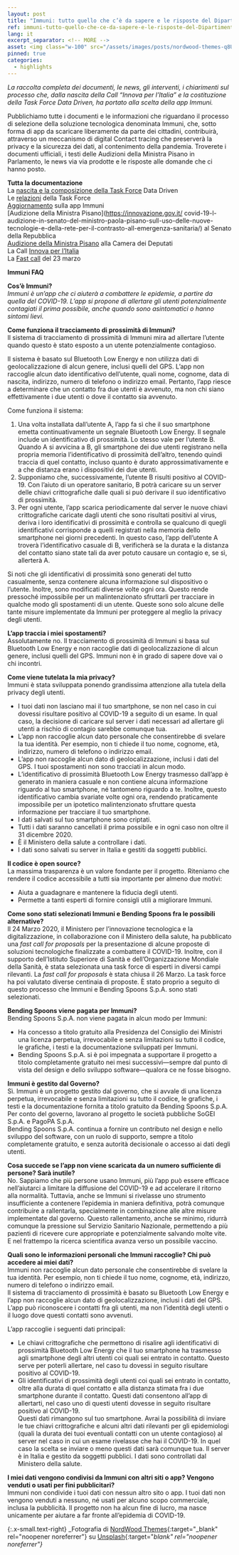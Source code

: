 ```yaml
---
layout: post
title: "Immuni: tutto quello che c’è da sapere e le risposte del Dipartimento"
ref: immuni-tutto-quello-che-ce-da-sapere-e-le-risposte-del-Dipartimento
lang: it
excerpt_separator: <!-- MORE -->
asset: <img class="w-100" src="/assets/images/posts/nordwood-themes-q8U1YgBaRQk-unsplash.jpg" alt="Immuni tutto quello da sapere"/>
pinned: true
categories:
  - highlights
---
```


_La raccolta completa dei documenti, le news, gli interventi, i chiarimenti sul processo che, dalla nascita della Call “Innova per l’Italia” e la costituzione della Task Force Data Driven,  ha portato alla scelta della app Immuni._

<!-- MORE -->

Pubblichiamo tutte i documenti e le informazioni che riguardano il processo di selezione della soluzione tecnologica denominata Immuni, che, sotto forma di app da scaricare liberamente da parte dei cittadini, contribuirà, attraverso un meccanismo di digital Contact tracing che preserverà la privacy e la sicurezza dei dati, al contenimento della pandemia. Troverete i documenti ufficiali, i testi delle Audizioni della Ministra Pisano in Parlamento, le news via via prodotte e le risposte alle domande che ci hanno posto.
 
**Tutta la documentazione**  
La [nascita e la composizione della Task Force](https://innovazione.gov.it/nasce-la-task-force-italiana-per-l-utilizzo-dei-dati-contro-l-emergenza-covid-19/) Data Driven  
Le [relazioni](https://innovazione.gov.it/task-force-dati-le-relazioni-delle-attivita-dei-gruppi-che-hanno-valutato-le-app/) della Task Force  
[Aggiornamento](https://innovazione.gov.it/un-aggiornamento-sull-applicazione-di-contact-tracing-digitale-per-l-emergenza-coronavirus/) sulla app Immuni  
[Audizione della Ministra Pisano](https://innovazione.gov.it/ covid-19-l-audizione-in-senato-del-ministro-paola-pisano-sull-uso-delle-nuove-tecnologie-e-della-rete-per-il-contrasto-all-emergenza-sanitaria/) al Senato della Repubblica  
[Audizione della Ministra Pisano](https://innovazione.gov.it/covid-19-e-innovazione-tecnologica-audizione-del-ministro-paola-pisano-alla-camera-dei-deputati/) alla Camera dei Deputati  
La Call [Innova per l’Italia](https://innovazione.gov.it/innova-per-l-Italia-la-tecnologia-e-l-innovazione-in-campo-contro-l-emergenza-covid-19/)  
La [Fast call](https://innovazione.gov.it/telemedicina-e-sistemi-di-monitoraggio-una-call-per-tecnologie-per-il-contrasto-alla-diffusione-del-covid-19/) del 23 marzo  


**Immuni FAQ**  

**Cos’è Immuni?**  
_Immuni è un’app che ci aiuterà a combattere le epidemie, a partire da quella del COVID-19. L’app si propone di allertare gli utenti potenzialmente contagiati il prima possibile, anche quando sono asintomatici o hanno sintomi lievi._


**Come funziona il tracciamento di prossimità di Immuni?**  
Il sistema di tracciamento di prossimità di Immuni mira ad allertare l’utente quando questo è stato esposto a un utente potenzialmente contagioso.

Il sistema è basato sul Bluetooth Low Energy e non utilizza dati di geolocalizzazione di alcun genere, inclusi quelli del GPS. L’app non raccoglie alcun dato identificativo dell’utente, quali nome, cognome, data di nascita, indirizzo, numero di telefono o indirizzo email. Pertanto, l’app riesce a determinare che un contatto fra due utenti è avvenuto, ma non chi siano effettivamente i due utenti o dove il contatto sia avvenuto.


Come funziona il sistema:
1. Una volta installata dall’utente A, l’app fa sì che il suo smartphone emetta continuativamente un segnale Bluetooth Low Energy. Il segnale include un identificativo di prossimità. Lo stesso vale per l’utente B. Quando A si avvicina a B, gli smartphone dei due utenti registrano nella propria memoria l’identificativo di prossimità dell’altro, tenendo quindi traccia di quel contatto, incluso quanto è durato approssimativamente e a che distanza erano i dispositivi dei due utenti.
2. Supponiamo che, successivamente, l’utente B risulti positivo al COVID-19. Con l’aiuto di un operatore sanitario, B potrà caricare su un server delle chiavi crittografiche dalle quali si può derivare il suo identificativo di prossimità.
3. Per ogni utente, l’app scarica periodicamente dal server le nuove chiavi crittografiche caricate dagli utenti che sono risultati positivi al virus, deriva i loro identificativi di prossimità e controlla se qualcuno di quegli identificativi corrisponde a quelli registrati nella memoria dello smartphone nei giorni precedenti. In questo caso, l’app dell’utente A troverà l’identificativo casuale di B, verificherà se la durata e la distanza del contatto siano state tali da aver potuto causare un contagio e, se sì, allerterà A.


Si noti che gli identificativi di prossimità sono generati del tutto casualmente, senza contenere alcuna informazione sul dispositivo o l’utente. Inoltre, sono modificati diverse volte ogni ora. Questo rende pressoché impossibile per un malintenzionato sfruttarli per tracciare in qualche modo gli spostamenti di un utente. Queste sono solo alcune delle tante misure implementate da Immuni per proteggere al meglio la privacy degli utenti.


**L’app traccia i miei spostamenti?**  
Assolutamente no. Il tracciamento di prossimità di Immuni si basa sul Bluetooth Low Energy e non raccoglie dati di geolocalizzazione di alcun genere, inclusi quelli del GPS. Immuni non è in grado di sapere dove vai o chi incontri.


**Come viene tutelata la mia privacy?**  
Immuni è stata sviluppata ponendo grandissima attenzione alla tutela della privacy degli utenti.
* I tuoi dati non lasciano mai il tuo smartphone, se non nel caso in cui dovessi risultare positivo al COVID-19 a seguito di un esame. In qual caso, la decisione di caricare sul server i dati necessari ad allertare gli utenti a rischio di contagio sarebbe comunque tua.
* L’app non raccoglie alcun dato personale che consentirebbe di svelare la tua identità. Per esempio, non ti chiede il tuo nome, cognome, età, indirizzo, numero di telefono o indirizzo email.
* L’app non raccoglie alcun dato di geolocalizzazione, inclusi i dati del GPS. I tuoi spostamenti non sono tracciati in alcun modo.
* L’identificativo di prossimità Bluetooth Low Energy trasmesso dall’app è generato in maniera casuale e non contiene alcuna informazione riguardo al tuo smartphone, né tantomeno riguardo a te. Inoltre, questo identificativo cambia svariate volte ogni ora, rendendo praticamente impossibile per un ipotetico malintenzionato sfruttare questa informazione per tracciare il tuo smartphone.
* I dati salvati sul tuo smartphone sono criptati.
* Tutti i dati saranno cancellati il prima possibile e in ogni caso non oltre il 31 dicembre 2020.
* È il Ministero della salute a controllare i dati.
* I dati sono salvati su server in Italia e gestiti da soggetti pubblici.


**Il codice è open source?**  
La massima trasparenza è un valore fondante per il progetto. Riteniamo che rendere il codice accessibile a tutti sia importante per almeno due motivi:
* Aiuta a guadagnare e mantenere la fiducia degli utenti.
* Permette a tanti esperti di fornire consigli utili a migliorare Immuni.


**Come sono stati selezionati Immuni e Bending Spoons fra le possibili alternative?**  
Il 24 Marzo 2020, il Ministero per l’innovazione tecnologica e la digitalizzazione, in collaborazione con il Ministero della salute, ha pubblicato una _fast call for proposals_ per la presentazione di alcune proposte di soluzioni tecnologiche finalizzate a combattere il COVID-19. Inoltre, con il supporto dell’Istituto Superiore di Sanità e dell’Organizzazione Mondiale della Sanità, è stata selezionata una task force di esperti in diversi campi rilevanti. La _fast call for proposals_ è stata chiusa il 26 Marzo. La task force ha poi valutato diverse centinaia di proposte. È stato proprio a seguito di questo processo che Immuni e Bending Spoons S.p.A. sono stati selezionati.


**Bending Spoons viene pagata per Immuni?**  
Bending Spoons S.p.A. non viene pagata in alcun modo per Immuni:  
* Ha concesso a titolo gratuito alla Presidenza del Consiglio dei Ministri una licenza perpetua, irrevocabile e senza limitazioni su tutto il codice, le grafiche, i testi e la documentazione sviluppati per Immuni.
* Bending Spoons S.p.A. si è poi impegnata a supportare il progetto a titolo completamente gratuito nei mesi successivi—sempre dal punto di vista del design e dello sviluppo software—qualora ce ne fosse bisogno.


**Immuni è gestito dal Governo?**  
Sì. Immuni è un progetto gestito dal governo, che si avvale di una licenza perpetua, irrevocabile e senza limitazioni su tutto il codice, le grafiche, i testi e la documentazione fornita a titolo gratuito da Bending Spoons S.p.A.  
Per conto del governo, lavorano al progetto le società pubbliche SoGEI S.p.A. e PagoPA S.p.A.  
Bending Spoons S.p.A. continua a fornire un contributo nel design e nello sviluppo del software, con un ruolo di supporto, sempre a titolo completamente gratuito, e senza autorità decisionale o accesso ai dati degli utenti.


**Cosa succede se l’app non viene scaricata da un numero sufficiente di persone? Sarà inutile?**  
No. Sappiamo che più persone usano Immuni, più l’app può essere efficace nell’aiutarci a limitare la diffusione del COVID-19 e ad accelerare il ritorno alla normalità. Tuttavia, anche se Immuni si rivelasse uno strumento insufficiente a contenere l’epidemia in maniera definitiva, potrà comunque contribuire a rallentarla, specialmente in combinazione alle altre misure implementate dal governo. Questo rallentamento, anche se minimo, ridurrà comunque la pressione sul Servizio Sanitario Nazionale, permettendo a più pazienti di ricevere cure appropriate e potenzialmente salvando molte vite. E nel frattempo la ricerca scientifica avanza verso un possibile vaccino.



**Quali sono le informazioni personali che Immuni raccoglie? Chi può accedere ai miei dati?**  
Immuni non raccoglie alcun dato personale che consentirebbe di svelare la tua identità. Per esempio, non ti chiede il tuo nome, cognome, età, indirizzo, numero di telefono o indirizzo email.  
Il sistema di tracciamento di prossimità è basato su Bluetooth Low Energy e l’app non raccoglie alcun dato di geolocalizzazione, inclusi i dati del GPS. L’app può riconoscere i contatti fra gli utenti, ma non l’identità degli utenti o il luogo dove questi contatti sono avvenuti.


L’app raccoglie i seguenti dati principali:
* Le chiavi crittografiche che permettono di risalire agli identificativi di prossimità Bluetooth Low Energy che il tuo smartphone ha trasmesso agli smartphone degli altri utenti coi quali sei entrato in contatto. Questo serve per poterli allertare, nel caso tu dovessi in seguito risultare positivo al COVID-19.
* Gli identificativi di prossimità degli utenti coi quali sei entrato in contatto, oltre alla durata di quel contatto e alla distanza stimata fra i due smartphone durante il contatto. Questi dati consentono all’app di allertarti, nel caso uno di questi utenti dovesse in seguito risultare positivo al COVID-19.  
Questi dati rimangono sul tuo smartphone. Avrai la possibilità di inviare le tue chiavi crittografiche e alcuni altri dati rilevanti per gli epidemiologi (quali la durata dei tuoi eventuali contatti con un utente contagioso) al server nel caso in cui un esame rivelasse che hai il COVID-19. In quel caso la scelta se inviare o meno questi dati sarà comunque tua. 
Il server è in Italia e gestito da soggetti pubblici. I dati sono controllati dal Ministero della salute.


**I miei dati vengono condivisi da Immuni con altri siti o app? Vengono venduti o usati per fini pubblicitari?**  
Immuni non condivide i tuoi dati con nessun altro sito o app. I tuoi dati non vengono venduti a nessuno, né usati per alcuno scopo commerciale, inclusa la pubblicità. Il progetto non ha alcun fine di lucro, ma nasce unicamente per aiutare a far fronte all’epidemia di COVID-19.




{:.x-small.text-right}
_Fotografia di [NordWood Themes](https://unsplash.com/@nordwood?utm_source=unsplash&utm_medium=referral&utm_content=creditCopyText){:target="_blank" rel="noopener noreferrer"} su [Unsplash](https://unsplash.com/photos/q8U1YgBaRQk){:target="_blank" rel="noopener noreferrer"}_

